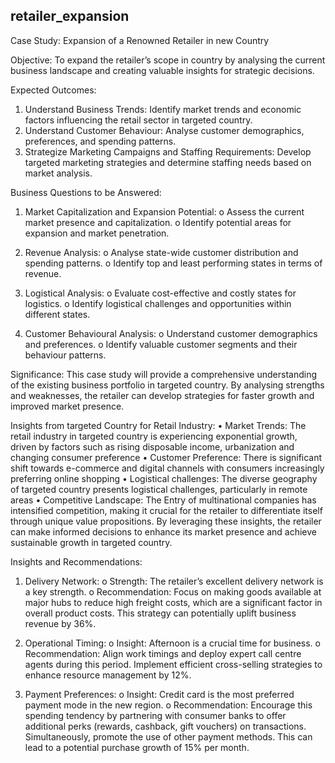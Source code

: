 ## retailer_expansion

Case Study: Expansion of a Renowned Retailer in new Country

Objective: To expand the retailer’s scope in country by analysing the current business landscape and creating valuable insights for strategic decisions.

Expected Outcomes:
1.	Understand Business Trends: Identify market trends and economic factors influencing the retail sector in targeted country.
2.	Understand Customer Behaviour: Analyse customer demographics, preferences, and spending patterns.
3.	Strategize Marketing Campaigns and Staffing Requirements: Develop targeted marketing strategies and determine staffing needs based on market analysis.

Business Questions to be Answered:
1.	Market Capitalization and Expansion Potential:
o	Assess the current market presence and capitalization.
o	Identify potential areas for expansion and market penetration.

2.	Revenue Analysis:
o	Analyse state-wide customer distribution and spending patterns.
o	Identify top and least performing states in terms of revenue.

3.	Logistical Analysis:
o	Evaluate cost-effective and costly states for logistics.
o	Identify logistical challenges and opportunities within different states.

4.	Customer Behavioural Analysis:
o	Understand customer demographics and preferences.
o	Identify valuable customer segments and their behaviour patterns.

Significance: This case study will provide a comprehensive understanding of the existing business portfolio in targeted country. By analysing strengths and weaknesses, the retailer can develop strategies for faster growth and improved market presence.

Insights from targeted Country for Retail Industry:
•	Market Trends: The retail industry in targeted country is experiencing exponential growth, driven by factors such as rising disposable income, urbanization and changing consumer preference
•	Customer Preference: There is significant shift towards e-commerce and digital channels with consumers increasingly preferring online shopping
•	Logistical challenges: The diverse geography of targeted country presents logistical challenges, particularly in remote areas
•	Competitive Landscape: The Entry of multinational companies has intensified competition, making it crucial for the retailer to differentiate itself through unique value propositions.
By leveraging these insights, the retailer can make informed decisions to enhance its market presence and achieve sustainable growth in targeted country.

Insights and Recommendations:
1.	Delivery Network:
o	Strength: The retailer’s excellent delivery network is a key strength.
o	Recommendation: Focus on making goods available at major hubs to reduce high freight costs, which are a significant factor in overall product costs. This strategy can potentially uplift business revenue by 36%.

2.	Operational Timing:
o	Insight: Afternoon is a crucial time for business.
o	Recommendation: Align work timings and deploy expert call centre agents during this period. Implement efficient cross-selling strategies to enhance resource management by 12%.
4.	Payment Preferences:
o	Insight: Credit card is the most preferred payment mode in the new region.
o	Recommendation: Encourage this spending tendency by partnering with consumer banks to offer additional perks (rewards, cashback, gift vouchers) on transactions. Simultaneously, promote the use of other payment methods. This can lead to a potential purchase growth of 15% per month.

